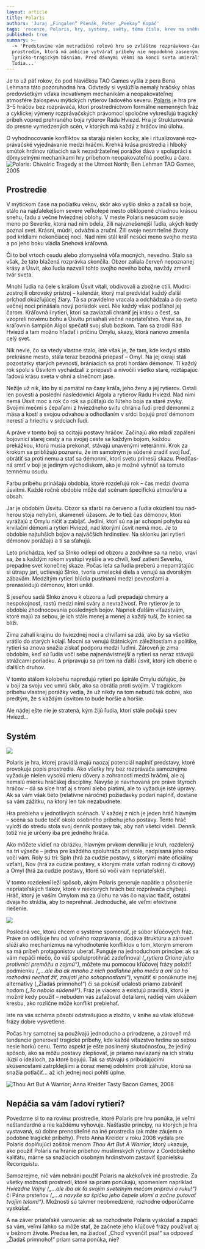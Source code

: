 ```yaml
---
layout: article
title: Polaris
authors: 'Juraj „Fingalen“ Pšenák, Peter „Peekay“ Kopáč'
tags: 'recenze, Polaris, hry, systémy, světy, téma čísla, krev na sněhu'
published: true
summary: >-
  -> 'Predstavíme vám netradičnú rolovú hru so zvláštne rozprávkovo-čarovným
  prostredím, ktorá má ambície vytvárať príbehy nie nepodobné zasneným,
  lyricko-tragickým básniam. Pred dávnymi vekmi na konci sveta umierali
  ľudia...'
---
```

Je to už päť rokov, čo pod hlavičkou TAO Games vyšla z pera Bena Lehmana táto pozoruhodná hra. Odvtedy si vyslúži­la nemalý hráčsky ohlas predovšetkým vďaka inovatívnym mechanikám a neo­pakovateľnej atmosfére žalospevu mý­tických rytierov ľadového severu. [Polaris](https://rpgforum.cz/anotace/polaris) je hra pre 3–5 hráčov bez rozprávača, ktorí prostredníctvom formálne nemen­ných fráz a cyklickej výmeny rozprávač­ských právomocí spoločne vykresľujú tragický príbeh vopred prehraného boja rytierov Rádu Hviezd. Hra je štruktu­rovaná do presne vymedzených scén, v ktorých má každý z hráčov inú úlohu.
	
O vyhodnocovanie konfliktov sa sta­rajú nielen kocky, ale i ritualizované roz­právačské vyjednávanie medzi hráčmi. Krehká krása prostredia i hlboký smútok hrdinov rútiacich sa k nezadržateľnej po­rážke dáva v spolupráci s dômyselnými mechanikami hry príbehom neopakova­teľnú poetiku a čaro.
![Polaris: Chivalric Tragedy at the Utmost North; Ben Lehman TAO Games, 2005]({{site.baseurl}}/23/polaris.png)



## Prostredie
V mýtickom čase na počiatku vekov, skôr ako vyšlo slnko a začali sa boje, stálo na najďalekejšom severe veľkolepé mesto obklopené chladnou krásou snehu, ľadu a večne hviezdnej oblohy. V meste Po­laris nesúcom svoje meno po Severke, ktorá nad ním bdela, žili najvznešenej­ší ľudia, akých kedy poznal svet. Krásni, múdri, odvážni a zruční. Žili svoje ne­smrteľné životy pod krídlami nekončia­cej noci. Nad nimi stál kráľ nesúci meno svojho mesta a po jeho boku vládla Sne­hová kráľovná.

Či to bol vrtoch osudu alebo zlomy­selná vôľa mocných, nevedno. Stalo sa však, že táto blažená rozprávka skončila. Obzor zaliala červeň nepoznanej krásy a Úsvit, ako ľudia nazvali tohto svojho no­vého boha, navždy zmenil tvár sveta.

Mnohí ľudia na čele s kráľom Úsvit vítali, obdivovali a zbožne ctili. Mudrci zostrojili obrovský prístroj – kalendár, ktorý mal predvídať každý ďalší príchod okúzľujúcej žiary. Tá sa pravidelne vraca­la a odchádzala a do sveta večnej noci prinášala nový poriadok vecí. Nie každý však podľahol jej čarom. Kráľovná i ry­tieri, ktorí sa zaviazali chrániť jej krásu a česť, sa vzopreli novému bohu a Úsvitu prisahali večné nepriateľstvo. Vraví sa, že kráľovnin šampión Algol spečatil svoj sľub bozkom. Tam sa zrodil Rád Hviezd a tam možno hľadať i príčinu Omylu, ska­zy, ktorá nanovo zmenila celý svet.

Nik nevie, čo sa vtedy vlastne stalo, isté však je, že tam, kde kedysi stálo pre­krásne mesto, stála teraz bezodná priepasť – Omyl. Na jej okraji stáli pozostat­ky starých pevností, brá­niacich sa proti hordám démonov. Tí každý rok spolu s Úsvitom vychádzali z priepasti a nivočili všetko staré, roztápajúc ľadovú krásu sveta v ohni a slnečnom jase.

Nežije už nik, kto by si pamätal na časy kráľa, jeho ženy a jej rytierov. Ostali len povesti a poslední nasledovníci Al­gola a rytierov Rádu Hviezd. Nad nimi nemá Úsvit moc a rok čo rok sa púšťa­jú do ľúteho boja za staré zvyky. Svoji­mi mečmi s čepaľami z hviezdneho svi­tu chránia ľudí pred démonmi z mäsa a kostí a svojou odvahou a odhodlaním v srdci bojujú protí démonom nerestí a hriechu v srdciach ľudí. 

A práve v tomto boji sa ocitajú po­stavy hráčov. Začínajú ako mladí zapále­ní bojovníci starej cesty a na svojej ceste sa každým bojom, každou prekážkou, ktorú musia prekonať, stávajú unavený­mi veteránmi. Krok za krokom sa pribli­žujú poznaniu, že im samotným je súde­né zradiť svoj ľuď, obrátiť sa proti nemu a stať sa démonmi, ktorí svetu prinesú skazu. Predčas­ná smrť v boji je jedi­ným východiskom, ako je možné vyhnúť sa tomuto temnému osudu.

Farbu príbehu prinášajú obdobia, ktoré rozdeľujú rok – čas medzi dvoma úsvitmi. Každé roč­né obdobie môže dať scénam špecifickú atmosféru a obsah.

Jar je obdobím Úsvitu. Obzor sa sfar­bí na červeno a ľudia okúzlení tou nád­herou stoja nehybní, skamenelí úžasom. Je to tiež čas démonov, ktorí vyrážajú z Omylu ničiť a zabíjať. Jediní, ktorí sú na jar schopní pohybu sú krvilační démoni a rytieri Hviezd, nad ktorými úsvit nemá moc. Je to obdobie najtuhších bojov a najväčších hrdinstiev. Na sklonku jari ry­tieri démonov porážajú a tí sa sťahujú.

Leto prichádza, keď sa Slnko odlepí od obzoru a zodvihne sa na nebo, vraví sa, že s každým rokom vystúpi vyššie a vo chvíli, keď zatieni Severku, prepadne svet konečnej skaze. Počas leta sa ľudia preberú a nepamätajúc si útrapy jari, uctievajú Slnko, tvoria umelecké diela a venujú sa dvorským zábavám. Medzi­tým rytieri blúdia pustinami medzi pev­nosťami a prenasledujú démonov, ktorí unikli.

S jeseňou sadá Slnko znovu k obzoru a ľudí prepadajú chmúry a nespokojnosť, rastú medzi nimi sváry a nevraživosť. Pre rytierov je to obdobie zhodnocovania po­sledných bojov. Napriek ďalším víťazstvám, ktoré majú za sebou, je ich stále menej a menej a každý tuší, že koniec sa blíži.

Zima zahalí krajinu do hviezdnej noci a chvíľami sa zdá, ako by sa všetko vrátilo do starých kolají. Mocní sa venu­jú štátnickým záležitostiam a politike, rytieri sa znova snažia získať podporu medzi ľuďmi. Zároveň je zima obdobím, keď sú ľudia voči sebe najnenávistnejší a rytieri sa neraz stávajú strážcami poriad­ku. A pripravujú sa pri tom na ďalší úsvit, ktorý ich oberie o ďalších druhov.

V tomto stálom kolobehu napredujú rytieri po špirále Omylu dúfajúc, že v boji za svoju vec umrú skôr, ako sa obrátia proti svojim. V tragickom príbehu vlast­nej porážky vedia, že už nikdy na tom nebudú tak dobre, ako predtým, že s kaž­dým úsvitom to bude horšie a horšie.

Ale nádej ešte nie je stratená, kým žijú ľudia, ktorí stále počujú spev Hviezd...

## Systém
![]({{site.baseurl}}/23/polaris-2.jpg)

Polaris je hra, ktorej pravidlá majú na­ozaj potenciál naplniť predstavy, ktoré provokuje popis prostredia. Ako všetky hry bez rozprávača samozrejme vyža­duje nielen vysokú mieru dôvery a zo­hranosti medzi hráčmi, ale aj nemalú mierku hráčskej disciplíny. Navyše je na­vrhovaná pre práve štyroch hráčov – dá sa síce hrať aj s tromi alebo piatimi, ale to vyžaduje isté úpravy. Ak sa vám však tieto (relatívne náročné) požiadavky  po­darí naplniť, dostane sa vám zážitku, na ktorý len tak nezabudnete.

Hra prebieha v jednotlivých scé­nach. V každej z nich je jeden hráč hlav­ným – scéna sa bude točiť okolo osob­ného príbehu jeho postavy. Tento hráč vyloží do stredu stola svoj denník posta­vy tak, aby naň všetci videli. Denník totiž nie je určený iba pre jedného hráča.

Ako môžete vidieť na obrázku, hlav­ným prvkom denníku je kruh, rozdelený na tri výseče – jedna pre každého spo­luhráča pri stole, nadpísaná jeho rolou voči vám. Roly sú tri: Spln (hrá za cudzie postavy, s ktorými máte oficiálny vzťah), Nov (hrá za cudzie postavy, s ktorými máte vzťah rodinný či citový) a Omyl (hrá za cudzie postavy, ktoré sú voči vám nepriateľské).

V tomto rozdelení leží spôsob, akým Polaris generuje napätie a pôsobenie nepriateľských tlakov, ktoré v niektorých hrách bez rozprávača chýbajú. Hráč, kto­rý je vaším Omylom má za úlohu na vás čo najviac tlačiť, ostatní dvaja ho strážia, aby to neprehnal. Jednoduché, ale veľ­mi efektívne riešenie.

![]({{site.baseurl}}/23/polaris-3.jpg)


Posledná vec, ktorú chcem o systé­me spomenúť, je súbor kľúčových fráz. Práve on odlišuje hru od voľného roz­právania, dodáva štruktúru a zároveň slúži ako mechanizmus na vyhodnote­nie konfliktov o tom, ktorým smerom sa má príbeh protagonistov uberať. Fungu­je na jednoduchom princípe: ak sa vám nepáči niečo, čo váš spolu/protihráč za­definoval _(„rytiera Oriona jeho protivníci premôžu a zajmú“)_, môžete mu pomo­cou kľúčovej frázy položiť podmienku _(„...ale iba ak mnoho z nich podľahne jeho meču a oni sa ho rozhodnú nechať žiť, zaujatí jeho schopnosťami“)_, vynútiť si ponúknutie inej alternatívy („Žiadaš primnoho!“) či sa pokúsiť udalosti pria­mo zabrániť hodom _(„To nebolo súde­né!“)_. Fráz je viacero a existujú pravidlá, ktorú je možné kedy použiť – nebudem vás zaťažovať detailami, radšej vám uká­žem kresbu, ako rozlične môže konflikt prebiehať.

Iste na vás schéma pôsobí odstra­šujúco a zložito, v knihe sú však kľúčové frázy dobre vysvetlené.

Počas hry samotnej sa používajú jednoducho a prirodzene, a zároveň má tendencie generovať tragické prí­behy, kde každé víťazstvo hrdinu so se­bou nesie horkú cenu. Tento aspekt je ešte posilnený skutočnosťou, že jediný spôsob, ako sa môžu postavy zlepšovať, je priamo naviazaný na ich stratu ilúzií o ideáloch, za ktoré bojujú. Tak sa stá­vajú s pribúdajúcimi skúsenosťami za­trpklejšími a čoraz menej odolními proti záhube, ktorú sa snažia potlačiť... až ich jednej noci pohltí úplne.

![Thou Art But A Warrior; Anna Kreider Tasty Bacon Games, 2008]({{site.baseurl}}/23/polaris-4.jpg)


## Nepáčia sa vám ľadoví rytieri?
Povedzme si to na rovinu: prostredie, ktoré Polaris pre hru ponúka, je veľmi neštandardné a nie každému vyhovu­je. Našťastie princípy, na ktorých je hra vystavaná, sú dobre prenositeľné na iné prostredia (ak máte záujem o podobne tragické príbehy). Preto Anna Kreider v roku 2008 vydala pre Polaris dopl­ňujúci zošitok menom _Thou Art But A Warrior_, ktorý ukazuje, ako použiť Pola­ris na hranie príbehov muslimských ry­tierov z Cordobského kalifátu, márne sa snažiacich osobným hrdinstvom zastaviť španielsku Reconquistu.  

Samozrejme, nič vám nebráni pou­žiť Polaris na akékoľvek iné prostredie. Za všetky možnosti prostredí, ktoré sa priam ponúkajú, spomeniem napríklad _Hviezdne Vojny („...ale iba ak ťa svojím svetelným mečom pripraví o ruku!“)_ či Pána prsteňov _(„...a navyše sa špička jeho čepele ulomí a začne putovať tvo­jím telom!“)_. Možnosti sú takmer neob­medzené, rozhodne odporúčame vyskú­šať.

A na záver priateľské varovanie: ak sa rozhodnete Polaris vyskúšať a zapá­či sa vám, veľmi ľahko sa môže stať, že začnete jeho kľúčové frázy používať aj v bežnom živote. Predsa len, na žiadosť „Choď vyvenčiť psa!“ sa odpoveď „Žia­daš primnoho!“ priam sama ponúka, nie?




